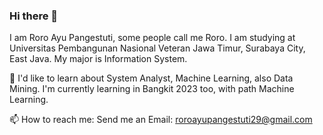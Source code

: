 ### Hi there 👋

I am Roro Ayu Pangestuti, some people call me Roro. I am studying at Universitas Pembangunan Nasional Veteran Jawa Timur, Surabaya City, East Java. My major is Information System.

🌱 I'd like to learn about System Analyst, Machine Learning, also Data Mining. I'm currently learning in Bangkit 2023 too, with path Machine Learning.

📫 How to reach me: Send me an Email: roroayupangestuti29@gmail.com

<!--
**roroayupangestuti/roroayupangestuti** is a ✨ _special_ ✨ repository because its `README.md` (this file) appears on your GitHub profile.

Here are some ideas to get you started:

- 🔭 I’m currently working on ...
- 🌱 I’m currently learning ...
- 👯 I’m looking to collaborate on ...
- 🤔 I’m looking for help with ...
- 💬 Ask me about ...
- 📫 How to reach me: ...
- 😄 Pronouns: ...
- ⚡ Fun fact: ...
-->
